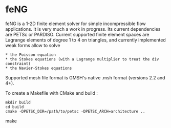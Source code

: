 # feNG

feNG is a 1-2D finite element solver for simple incompressible flow applications. It is very much a work in progress.
Its current dependencies are PETSc or PARDISO. Current supported finite element spaces are Lagrange elements of degree 1 to 4 on triangles, 
and currently implemented weak forms allow to solve 

    * the Poisson equation
    * the Stokes equations (with a Lagrange multiplier to treat the div constraint)
    * the Navier-Stokes equations

Supported mesh file format is GMSH's native .msh format (versions 2.2 and 4+).

To create a Makefile with CMake and build :

 	mkdir build
 	cd build
 	cmake -DPETSC_DIR=/path/to/petsc -DPETSC_ARCH=architecture ..
   make
